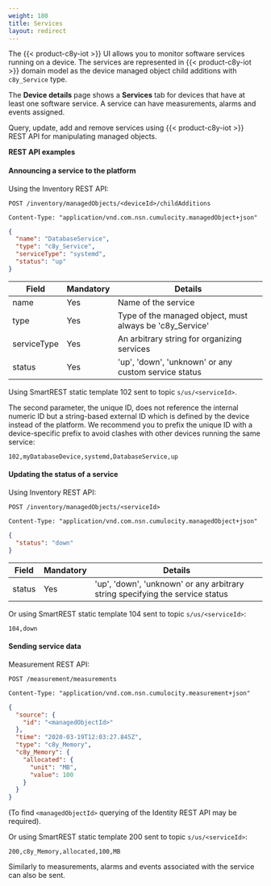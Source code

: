 ```yaml
---
weight: 180
title: Services
layout: redirect
---
```


The {{< product-c8y-iot >}} UI allows you to monitor software services running on a device. The services are represented
in {{< product-c8y-iot >}} domain model as the device managed object child additions with `c8y_Service` type.

The **Device details** page shows a **Services** tab for devices that have at least one software service. A service can
have measurements, alarms and events assigned.

Query, update, add and remove services using {{< product-c8y-iot >}} REST API for manipulating managed objects.

**REST API examples**

#### Announcing a service to the platform

Using the Inventory REST API:

```http
POST /inventory/managedObjects/<deviceId>/childAdditions

Content-Type: "application/vnd.com.nsn.cumulocity.managedObject+json"
```

```json
{
  "name": "DatabaseService",
  "type": "c8y_Service",
  "serviceType": "systemd",
  "status": "up"
}
```

| Field       | Mandatory | Details |
| ----        | ----      | ----    |
|name         | Yes       | Name of the service |
|type         | Yes       | Type of the managed object, must always be 'c8y_Service'|
|serviceType  | Yes       | An arbitrary string for organizing services|
|status       | Yes       | 'up', 'down', 'unknown' or any custom service status|

Using SmartREST static template 102 sent to topic `s/us/<serviceId>`.

The second parameter, the unique ID, does not reference the internal numeric ID but a string-based external ID which is defined by the device instead of the platform.
We recommend you to prefix the unique ID with a device-specific prefix to avoid clashes with other devices running the same service:

`102,myDatabaseDevice,systemd,DatabaseService,up`

#### Updating the status of a service

Using Inventory REST API:

```http
POST /inventory/managedObjects/<serviceId>

Content-Type: "application/vnd.com.nsn.cumulocity.managedObject+json"
```

```json
{
  "status": "down"
}
```

| Field | Mandatory | Details |
| ----  | ----      | ----    |
|status | Yes       | 'up', 'down', 'unknown' or any arbitrary string specifying the service status|

Or using SmartREST static template 104 sent to topic `s/us/<serviceId>`:

`104,down`

#### Sending service data

Measurement REST API:

```http
POST /measurement/measurements

Content-Type: "application/vnd.com.nsn.cumulocity.measurement+json"
```

```json
{
  "source": {
    "id": "<managedObjectId>"
  },
  "time": "2020-03-19T12:03:27.845Z",
  "type": "c8y_Memory",
  "c8y_Memory": {
    "allocated": {
      "unit": "MB",
      "value": 100
    }
  }
}
```

(To find `<managedObjectId>` querying of the Identity REST API may be required). 

Or using SmartREST static template 200 sent to topic `s/us/<serviceId>`:

`200,c8y_Memory,allocated,100,MB`

Similarly to measurements, alarms and events associated with the service can also be sent.
